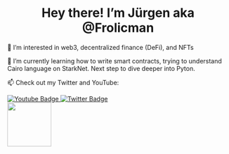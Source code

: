 <h1 align="center">
  Hey there! I’m Jürgen aka @Frolicman 
</h1>


👀 I’m interested in web3, decentralized finance (DeFi), and NFTs

🌱 I’m currently learning how to write smart contracts, trying to understand Cairo language on StarkNet. Next step to dive deeper into Pyton.


📫 Check out my Twitter and YouTube:

<div id="badges" align="left">
  <a href="https://www.youtube.com/channel/UCqmblizh1i33tpFVIC6xMAg">
    <img src="https://img.shields.io/badge/YouTube-red?style=for-the-badge&logo=youtube&logoColor=white" alt="Youtube Badge"/>
  </a>
  <a href="https://twitter.com/Juransic91">
    <img src="https://img.shields.io/badge/Twitter-blue?style=for-the-badge&logo=twitter&logoColor=white" alt="Twitter Badge"/>
  </a>
</div>

<div id="header" align="left">
  <img src="https://media.giphy.com/media/RJVw6tIfb2dIwTHFb0/giphy.gif" width="100"/>
</div>
